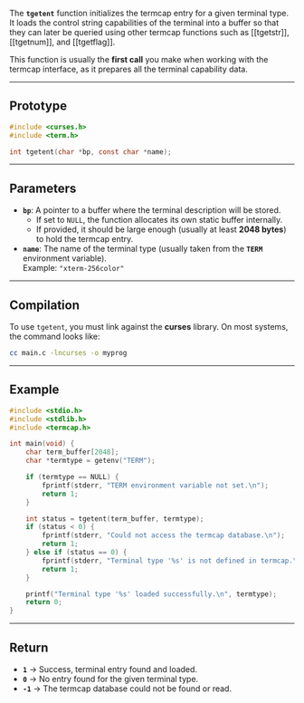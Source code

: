 The **`tgetent`** function initializes the termcap entry for a given terminal type.  
It loads the control string capabilities of the terminal into a buffer so that they can later be queried using other termcap functions such as [[tgetstr]], [[tgetnum]], and [[tgetflag]].

This function is usually the **first call** you make when working with the termcap interface, as it prepares all the terminal capability data.

___
## Prototype

```c
#include <curses.h>
#include <term.h>

int tgetent(char *bp, const char *name);
```

___
## Parameters

- **`bp`**: A pointer to a buffer where the terminal description will be stored.
    - If set to `NULL`, the function allocates its own static buffer internally.
    - If provided, it should be large enough (usually at least **2048 bytes**) to hold the termcap entry.
- **`name`**: The name of the terminal type (usually taken from the **`TERM`** environment variable).  
    Example: `"xterm-256color"`

___
## Compilation

To use `tgetent`, you must link against the **curses** library. 
On most systems, the command looks like:

```bash
cc main.c -lncurses -o myprog
```

___
## Example

```c
#include <stdio.h>
#include <stdlib.h>
#include <termcap.h>

int main(void) {
    char term_buffer[2048];
    char *termtype = getenv("TERM");

    if (termtype == NULL) {
        fprintf(stderr, "TERM environment variable not set.\n");
        return 1;
    }

    int status = tgetent(term_buffer, termtype);
    if (status < 0) {
        fprintf(stderr, "Could not access the termcap database.\n");
        return 1;
    } else if (status == 0) {
        fprintf(stderr, "Terminal type '%s' is not defined in termcap.\n", termtype);
        return 1;
    }

    printf("Terminal type '%s' loaded successfully.\n", termtype);
    return 0;
}
```

___
## Return

- **`1`** → Success, terminal entry found and loaded.
- **`0`** → No entry found for the given terminal type.
- **`-1`** → The termcap database could not be found or read.